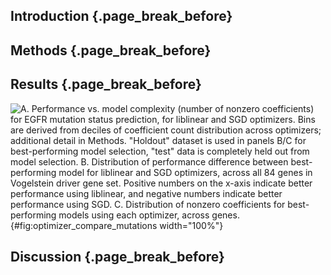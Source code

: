## Introduction {.page_break_before}

## Methods {.page_break_before}

## Results {.page_break_before}

![
**A.** Performance vs. model complexity (number of nonzero coefficients) for EGFR mutation status prediction, for liblinear and SGD optimizers. Bins are derived from deciles of coefficient count distribution across optimizers; additional detail in Methods. "Holdout" dataset is used in panels B/C for best-performing model selection, "test" data is completely held out from model selection.
**B.** Distribution of performance difference between best-performing model for liblinear and SGD optimizers, across all 84 genes in Vogelstein driver gene set. Positive numbers on the x-axis indicate better performance using liblinear, and negative numbers indicate better performance using SGD.
**C.** Distribution of nonzero coefficients for best-performing models using each optimizer, across genes.
](images/figure_2.png){#fig:optimizer_compare_mutations width="100%"}

## Discussion {.page_break_before}
